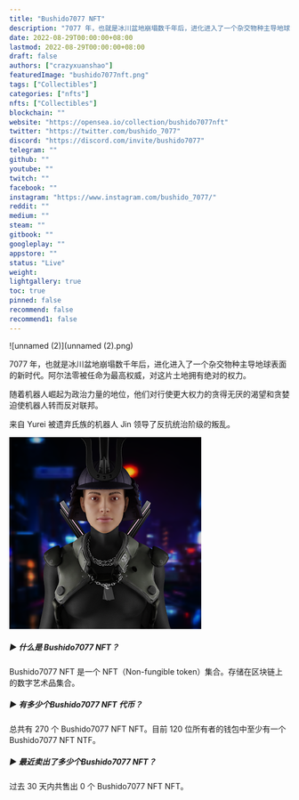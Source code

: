 ```yaml
---
title: "Bushido7077 NFT"
description: "7077 年，也就是冰川盆地崩塌数千年后，进化进入了一个杂交物种主导地球表面的新时代。阿尔法零被任命为最高权威，对这片土地拥有绝对的权力。"
date: 2022-08-29T00:00:00+08:00
lastmod: 2022-08-29T00:00:00+08:00
draft: false
authors: ["crazyxuanshao"]
featuredImage: "bushido7077nft.png"
tags: ["Collectibles"]
categories: ["nfts"]
nfts: ["Collectibles"]
blockchain: ""
website: "https://opensea.io/collection/bushido7077nft"
twitter: "https://twitter.com/bushido_7077"
discord: "https://discord.com/invite/bushido7077"
telegram: ""
github: ""
youtube: ""
twitch: ""
facebook: ""
instagram: "https://www.instagram.com/bushido_7077/"
reddit: ""
medium: ""
steam: ""
gitbook: ""
googleplay: ""
appstore: ""
status: "Live"
weight: 
lightgallery: true
toc: true
pinned: false
recommend: false
recommend1: false
---
```

![unnamed (2)](unnamed (2).png)

7077 年，也就是冰川盆地崩塌数千年后，进化进入了一个杂交物种主导地球表面的新时代。阿尔法零被任命为最高权威，对这片土地拥有绝对的权力。

随着机器人崛起为政治力量的地位，他们对行使更大权力的贪得无厌的渴望和贪婪迫使机器人转而反对联邦。

来自 Yurei 被遗弃氏族的机器人 Jin 领导了反抗统治阶级的叛乱。

![unnamed](unnamed.png)

##### ▶ 什么是 Bushido7077 NFT？

Bushido7077 NFT 是一个 NFT（Non-fungible token）集合。存储在区块链上的数字艺术品集合。

##### ▶ 有多少个Bushido7077 NFT 代币？

总共有 270 个 Bushido7077 NFT NFT。目前 120 位所有者的钱包中至少有一个 Bushido7077 NFT NTF。

##### ▶ 最近卖出了多少个Bushido7077 NFT？

过去 30 天内共售出 0 个 Bushido7077 NFT NFT。